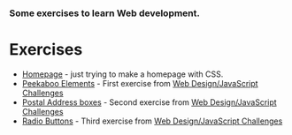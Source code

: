 <h3>Some exercises to learn Web development.</h3>

# Exercises

- [Homepage](https://github.com/Zembrani/WEB/tree/master/homepage) - just trying to make a homepage with CSS.
- [Peekaboo Elements](https://github.com/Zembrani/WEB/tree/master/Peekaboo%20Elements) - First exercise from [Web Design/JavaScript Challenges](https://en.wikiversity.org/wiki/Web_Design/JavaScript_Challenges)
- [Postal Address boxes](https://github.com/Zembrani/WEB/tree/master/Postal%20Address%20boxes) - Second exercise from [Web Design/JavaScript Challenges](https://en.wikiversity.org/wiki/Web_Design/JavaScript_Challenges)
- [Radio Buttons](https://github.com/Zembrani/WEB/tree/master/Radio%20Buttons) - Third exercise from [Web Design/JavaScript Challenges](https://en.wikiversity.org/wiki/Web_Design/JavaScript_Challenges)

